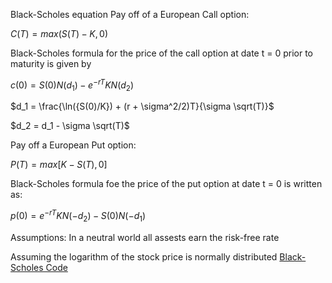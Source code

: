 Black-Scholes equation
Pay off of a European Call option:

$C(T) = max(S(T) - K , 0)$

Black-Scholes formula for the price of the call option at date t = 0 prior to maturity is given by

$c(0) = S(0)N(d_1) − e^{−rT}KN(d_2)$

$d_1 = \frac{\ln({S(0)/K}) + (r + \sigma^2/2)T}{\sigma \sqrt(T)}$   

$d_2 =  d_1 - \sigma \sqrt(T)$   

Pay off a European Put option: 

$P(T) = max[K − S(T), 0]$

Black-Scholes formula foe the price of the put option at date t = 0 is written as:

$p(0) = e^{−rT}KN(-d_2) -  S(0)N(-d_1)$

Assumptions: 
In a neutral world all assests earn the risk-free rate

Assuming the logarithm of the stock price is normally distributed
[Black-Scholes Code](Code/black_schole_model.py)
